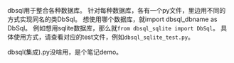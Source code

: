 dbsql用于整合各种数据库。
针对每种数据库，各有一个py文件，里边用不同的方式实现同名的类DbSql。
想使用哪个数据库，就import dbsql_dbname as DbSql。
例如想用sqlite数据库，那么就`from dbsql_sqlite import DbSql`。
具体使用方式，请查看对应的test文件，例如`dbsql_sqlite_test.py`。

dbsql(集成).py没啥用，是个笔记demo。
